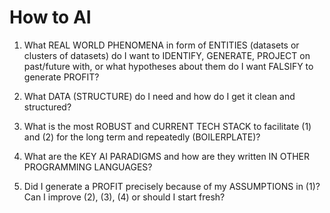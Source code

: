 # How to AI

1) What REAL WORLD PHENOMENA in form of ENTITIES (datasets or clusters of datasets) do I want to IDENTIFY, GENERATE, PROJECT on past/future with, or what hypotheses about them do I want FALSIFY to generate PROFIT?  

2) What DATA (STRUCTURE) do I need and how do I get it clean and structured?  

3) What is the most ROBUST and CURRENT TECH STACK to facilitate (1) and (2) for the long term and repeatedly (BOILERPLATE)?  

4) What are the KEY AI PARADIGMS and how are they written IN OTHER PROGRAMMING LANGUAGES?  

5) Did I generate a PROFIT precisely because of my ASSUMPTIONS in (1)? Can I improve (2), (3), (4) or should I start fresh?  
